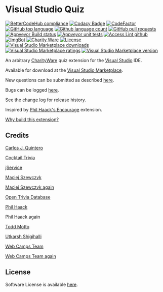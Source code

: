 [AppVeyorProjectUrl]: https://ci.appveyor.com/project/GregTrevellick/geekquiz
[AppVeyorProjectBuildStatusBadgeSvg]: https://ci.appveyor.com/api/projects/status/jqxgkp5agw1seyxo?svg=true
[GitHubRepoURL]: https://github.com/GregTrevellick/Quiz.Launcher
[GitHubRepoIssuesURL]: https://github.com/GregTrevellick/Quiz.Launcher/issues
[GitHubRepoPullRequestsURL]: https://github.com/GregTrevellick/Quiz.Launcher/pulls
[VersionNumberBadgeURL]: https://vsmarketplacebadge.apphb.com/version/GregTrevellick.Quiz.Launcher.svg
[VisualStudioURL]: https://www.visualstudio.com/
[VSMarketplaceUrl]: https://marketplace.visualstudio.com/search?term=trevellick&target=VS&sortBy=Relevance
[CharityWareURL]: https://github.com/GregTrevellick/MiscellaneousArtefacts/wiki/Charity-Ware
[WhyURL]: https://github.com/GregTrevellick/MiscellaneousArtefacts/wiki/Why

# Visual Studio Quiz 

<!--BadgesSTART-->
<!-- Powered by https://github.com/GregTrevellick/ReadMeSynchronizer -->
[![BetterCodeHub compliance](https://bettercodehub.com/edge/badge/GregTrevellick/Quiz.Launcher?branch=master)](https://bettercodehub.com/results/GregTrevellick/Quiz.Launcher)
[![Codacy Badge](https://api.codacy.com/project/badge/Grade/b1a2d4b9fd774d64ae56a8ffdd80b978)](https://www.codacy.com/project/gtrevellick/Quiz.Launcher/dashboard?utm_source=github.com&amp;utm_medium=referral&amp;utm_content=GregTrevellick/Quiz.Launcher&amp;utm_campaign=Badge_Grade_Dashboard)
[![CodeFactor](https://www.codefactor.io/repository/github/GregTrevellick/Quiz.Launcher/badge)](https://www.codefactor.io/repository/github/GregTrevellick/Quiz.Launcher)
[![GitHub top language](https://img.shields.io/github/languages/top/GregTrevellick/Quiz.Launcher.svg)](https://github.com/GregTrevellick/Quiz.Launcher)
[![Github language count](https://img.shields.io/github/languages/count/GregTrevellick/Quiz.Launcher.svg)](https://github.com/GregTrevellick/Quiz.Launcher)
[![GitHub pull requests](https://img.shields.io/github/issues-pr-raw/GregTrevellick/Quiz.Launcher.svg)](https://github.com/GregTrevellick/Quiz.Launcher/pulls)
[![Appveyor Build status](https://ci.appveyor.com/api/projects/status/0vwmtcboontemltq?svg=true)](https://ci.appveyor.com/project/GregTrevellick/Quiz-Launcher)
[![Appveyor unit tests](https://img.shields.io/appveyor/tests/GregTrevellick/Quiz-Launcher.svg)](https://ci.appveyor.com/project/GregTrevellick/Quiz-Launcher/build/tests)
[![Access Lint github](https://img.shields.io/badge/a11y-checked-green.svg)](https://www.accesslint.com)
[![ImgBot](https://img.shields.io/badge/images-optimized-green.svg)](https://imgbot.net/)
[![Charity Ware](https://img.shields.io/badge/charity%20ware-thank%20you-brightgreen.svg)](https://github.com/GregTrevellick/MiscellaneousArtefacts/wiki/Charity-Ware)
[![License](https://img.shields.io/github/license/gittools/gitlink.svg)](/LICENSE.txt)
[![Visual Studio Marketplace downloads](https://vsmarketplacebadge.apphb.com/installs/GregTrevellick.Quiz.Launcher.svg)](https://marketplace.visualstudio.com/items?itemName=GregTrevellick.Quiz.Launcher)
[![Visual Studio Marketplace ratings](https://vsmarketplacebadge.apphb.com/rating/GregTrevellick.Quiz.Launcher.svg)](https://marketplace.visualstudio.com/items?itemName=GregTrevellick.Quiz.Launcher)
[![Visual Studio Marketplace version](https://vsmarketplacebadge.apphb.com/version/GregTrevellick.Quiz.Launcher.svg)](https://marketplace.visualstudio.com/items?itemName=GregTrevellick.Quiz.Launcher)
<!--BadgesEND-->



An arbitrary [CharityWare][CharityWareURL] quiz extension for the [Visual Studio][VisualStudioURL] IDE.

Available for download at the [Visual Studio Marketplace][VSMarketplaceUrl].

New questions can be submitted as described [here](https://github.com/GregTrevellick/Quiz.Launcher/wiki/Submit-A-Question).

Bugs can be logged [here][GitHubRepoIssuesURL].

See the [change log](CHANGELOG.md) for release history.

Inspired by [Phil Haack's Encourage](https://marketplace.visualstudio.com/items?itemName=Haacked.Encourage) extension.

[Why build this extension?][WhyURL]

## Credits

[Carlos J. Quintero](https://www.mztools.com/articles/2011/MZ2011010.aspx)

[Cocktail Trivia](https://cocktail-trivia-api.herokuapp.com/)

[jService](http://www.jservice.io)

[Maciej Szewczyk](https://pixabay.com/en/treble-clef-note-staff-colored-1841082/)

[Maciej Szewczyk again](https://pixabay.com/en/users/maciej326-1771256/)

[Open Trivia Database](https://opentdb.com/)

[Phil Haack](https://marketplace.visualstudio.com/items?itemName=Haacked.Encourage)

[Phil Haack again](http://haacked.com/archive/2014/07/30/visual-studios-extensions-settings/)

[Todd Motto](https://github.com/toddmotto/public-apis)

[Utkarsh Shigihalli](https://github.com/onlyutkarsh/XamlDialogInVSExtensionDemo)

[Web Camps Team](https://docs.microsoft.com/en-us/aspnet/web-api/overview/getting-started-with-aspnet-web-api/build-a-single-page-application-spa-with-aspnet-web-api-and-angularjs)

[Web Camps Team again](https://github.com/Microsoft-Web/WebCampTrainingKit/tree/master/Presentation/02-ASPNET-and-VS-Web-Tooling/Visual-Studio-and-Web-Essentials)

## License

Software License is available [here](/LICENSE.txt).
